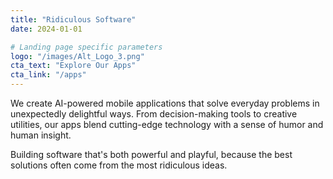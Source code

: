 ```yaml
---
title: "Ridiculous Software"
date: 2024-01-01

# Landing page specific parameters
logo: "/images/Alt_Logo_3.png"
cta_text: "Explore Our Apps"
cta_link: "/apps"
---
```


We create AI-powered mobile applications that solve everyday problems in unexpectedly delightful ways. From decision-making tools to creative utilities, our apps blend cutting-edge technology with a sense of humor and human insight.

Building software that's both powerful and playful, because the best solutions often come from the most ridiculous ideas.
